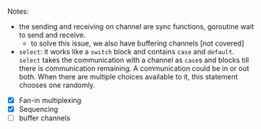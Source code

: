 Notes:
- the sending and receiving on channel are sync functions, goroutine wait to send and receive.
  - to solve this issue, we also have buffering channels [not covered]
- `select`: it works like a `switch` block and contains `case` and `default`. `select` takes the communication with a channel as `case`s and blocks till there is communication remaining. A communication could be in or out both. When there are multiple choices available to it, this statement chooses one randomly.


- [x] Fan-in multiplexing
- [x] Sequencing
- [ ] buffer channels